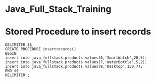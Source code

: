 # Java_Full_Stack_Training

# Stored Procedure to insert records
```
DELIMITER $$
CREATE PROCEDURE insertrecords()
BEGIN
insert into java_fullstack.products values(6,'SmartWatch',20,5);
insert into java_fullstack.products values(7,'WaterBottle',5,2);
insert into java_fullstack.products values(8,'Desktop',150,7);
END $$
DELIMITER ;
```
